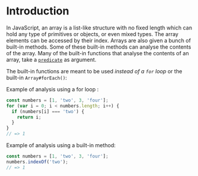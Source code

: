 # Introduction

In JavaScript, an array is a list-like structure with no fixed length which can hold any type of primitives or objects, or even mixed types. The array elements can be accessed by their index. Arrays are also given a bunch of built-in methods. Some of these built-in methods can analyse the contents of the array. Many of the built-in functions that analyse the contents of an array, take a [`predicate`][predicate_in_programming] as argument.

The built-in functions are meant to be used _instead of a `for` loop_ or the built-in `Array#forEach()`:

Example of analysis using a for loop :

```javascript
const numbers = [1, 'two', 3, 'four'];
for (var i = 0; i < numbers.length; i++) {
  if (numbers[i] === 'two') {
    return i;
  }
}
// => 1
```

Example of analysis using a built-in method:

```javascript
const numbers = [1, 'two', 3, 'four'];
numbers.indexOf('two');
// => 1
```

[predicate_in_programming]: https://derk-jan.com/2020/05/predicate/
